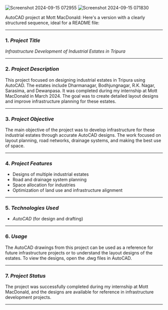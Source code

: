 ![Screenshot 2024-09-15 072955](https://github.com/user-attachments/assets/7cd3a265-67b6-451e-8945-33e0b1473f66)
![Screenshot 2024-09-15 071830](https://github.com/user-attachments/assets/b13eff36-fd2a-4ef9-bd6d-06c69cae9aff)

 AutoCAD project at Mott MacDonald:
Here's a version with a clearly structured sequence, ideal for a README file:

---

### 1. *Project Title*  
*Infrastructure Development of Industrial Estates in Tripura*

---

### 2. *Project Description*  
This project focused on designing industrial estates in Tripura using AutoCAD. The estates include Dharmanagar, Bodhjungnagar, R.K. Nagar, Sarasima, and Dewanpasa. It was completed during my internship at Mott MacDonald in March 2024. The goal was to create detailed layout designs and improve infrastructure planning for these estates.

---

### 3. *Project Objective*  
The main objective of the project was to develop infrastructure for these industrial estates through accurate AutoCAD designs. The work focused on layout planning, road networks, drainage systems, and making the best use of space.

---

### 4. *Project Features*  
- Designs of multiple industrial estates  
- Road and drainage system planning  
- Space allocation for industries  
- Optimization of land use and infrastructure alignment  

---

### 5. *Technologies Used*  
- *AutoCAD* (for design and drafting)

---

### 6. *Usage*  
The AutoCAD drawings from this project can be used as a reference for future infrastructure projects or to understand the layout designs of the estates. To view the designs, open the .dwg files in AutoCAD.

---

### 7. *Project Status*  
The project was successfully completed during my internship at Mott MacDonald, and the designs are available for reference in infrastructure development projects.

---


  

